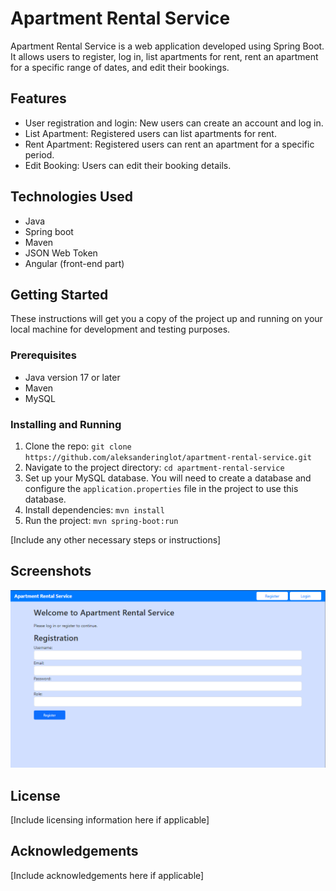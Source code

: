 # Apartment Rental Service

Apartment Rental Service is a web application developed using Spring Boot. It allows users to register, log in, list apartments for rent, rent an apartment for a specific range of dates, and edit their bookings.

## Features

- User registration and login: New users can create an account and log in.
- List Apartment: Registered users can list apartments for rent.
- Rent Apartment: Registered users can rent an apartment for a specific period.
- Edit Booking: Users can edit their booking details.

## Technologies Used

- Java
- Spring boot
- Maven
- JSON Web Token
- Angular (front-end part)

## Getting Started

These instructions will get you a copy of the project up and running on your local machine for development and testing purposes.

### Prerequisites

- Java version 17 or later
- Maven
- MySQL

### Installing and Running

1. Clone the repo: `git clone https://github.com/aleksanderinglot/apartment-rental-service.git`
2. Navigate to the project directory: `cd apartment-rental-service`
3. Set up your MySQL database. You will need to create a database and configure the `application.properties` file in the project to use this database.
4. Install dependencies: `mvn install`
5. Run the project: `mvn spring-boot:run`

[Include any other necessary steps or instructions]



## Screenshots

![screenshot](https://github.com/alexanderinglot/spring-boot-project-rental-service/blob/master/src/main/resources/Zrzut%20ekranu%202023-06-11%20112434.png)

## License

[Include licensing information here if applicable]

## Acknowledgements

[Include acknowledgements here if applicable]
